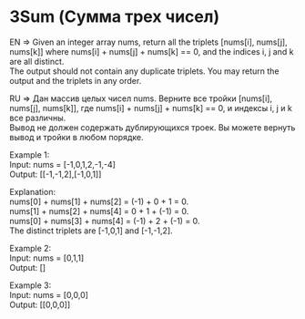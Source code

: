 # 3Sum (Сумма трех чисел)

EN => Given an integer array nums, return all the triplets [nums[i], nums[j], nums[k]] where nums[i] + nums[j] + nums[k] == 0, and the indices i, j and k are all distinct.
</br>The output should not contain any duplicate triplets. You may return the output and the triplets in any order.

RU => Дан массив целых чисел nums. Верните все тройки [nums[i], nums[j], nums[k]], где nums[i] + nums[j] + nums[k] == 0, и индексы i, j и k все различны.
</br>Вывод не должен содержать дублирующихся троек. Вы можете вернуть вывод и тройки в любом порядке.

Example 1:
</br>Input: nums = [-1,0,1,2,-1,-4]
</br>Output: [[-1,-1,2],[-1,0,1]]

Explanation:
</br>nums[0] + nums[1] + nums[2] = (-1) + 0 + 1 = 0.
</br>nums[1] + nums[2] + nums[4] = 0 + 1 + (-1) = 0.
</br>nums[0] + nums[3] + nums[4] = (-1) + 2 + (-1) = 0.
</br>The distinct triplets are [-1,0,1] and [-1,-1,2].

Example 2:
</br>Input: nums = [0,1,1]
</br>Output: []

Example 3:
</br>Input: nums = [0,0,0]
</br>Output: [[0,0,0]]
